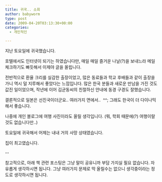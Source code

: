 ```yaml
---
title: 귀국.. 소회
author: babyworm
type: post
date: 2009-04-20T03:13:30+00:00
categories:
  - 개인적인

---
```


지난 토요일에 귀국했습니다. 

호텔에서도 인터넷이 되기는 하였습니다만, 매일 매일 즐거운 나날(?)을 보내느라 메일 체크하기도 빠듯해서 이제야 글을 올립니다.

전반적으로 환율 크리를 실감한 출장이었고, 많은 동료들과 학교 후배들과 같이 출장을 가니 역시 덜 지루해서 좋았다는 느낌입니다. 많은 한국 분들과 새로운 만남을 가진 것도 값진 일이었으며, 작년에 이어 김균동씨의 친절하신 안내에 동경 구경도 잘했습니다.

결론적으로 일본은 선진국이더군요.. 여러가지 면에서..  ^^; 그래도 한국이 더 다이나믹해서 좋습니다.

나중에 개인 블로그에 여행 사진이라도 올릴 생각입니다. (뭐, 학회 때문에(?) 여행이랄 것도 없습니다만..)

토요일에 귀국해서 어제는 내내 거의 사망 상태였습니다.

집이 최고였습니다.

--

참고적으로, 아래 책 관련 포스팅은 그냥 말이 공유니까 부담 가지실 필요 없습니다. 자유롭게 생각하시면 됩니다. 그냥 여러가지 문제로 막 올릴수는 없으니 생각중이라는 정도로 생각하시면 됩니다.
